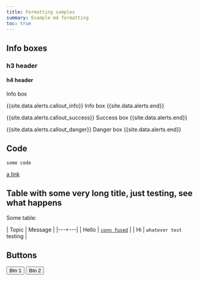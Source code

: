 ```yaml
---
title: Formatting samples
summary: Example md formatting
toc: true
---
```


## Info boxes

### h3 header

#### h4 header

Info box

{{site.data.alerts.callout_info}}
Info box
{{site.data.alerts.end}}

{{site.data.alerts.callout_success}}
Success box
{{site.data.alerts.end}}

{{site.data.alerts.callout_danger}}
Danger box
{{site.data.alerts.end}}

## Code

```
some code
```

[a link](/docs/content/)

## Table with some very long title, just testing, see what happens

Some table:

| Topic | Message  |
|---+---|
| Hello | [`conn fused`](/docs/content/) |
| Hi | `whatever test` testing |

## Buttons

<a href="/docs/content/"><button>Btn 1</button></a>
<a href="/docs/content/"><button>Btn 2</button></a>
